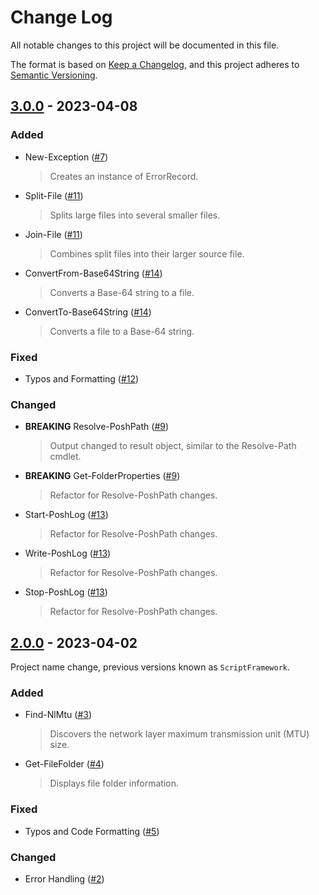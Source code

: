 # Change Log

All notable changes to this project will be documented in this file.

The format is based on [Keep a Changelog](https://keepachangelog.com/), and this project adheres to [Semantic Versioning](https://semver.org/).

## [3.0.0](https://www.powershellgallery.com/packages/PoshToolbox/3.0.0) - 2023-04-08

### Added
+ New-Exception ([#7](https://github.com/PoshAJ/PoshToolbox/pull/7))
    > Creates an instance of ErrorRecord.
+ Split-File ([#11](https://github.com/PoshAJ/PoshToolbox/pull/11))
    > Splits large files into several smaller files.
+ Join-File ([#11](https://github.com/PoshAJ/PoshToolbox/pull/11))
    > Combines split files into their larger source file.
+ ConvertFrom-Base64String ([#14](https://github.com/PoshAJ/PoshToolbox/pull/14))
    > Converts a Base-64 string to a file.
+ ConvertTo-Base64String ([#14](https://github.com/PoshAJ/PoshToolbox/pull/14))
    > Converts a file to a Base-64 string.

### Fixed
+ Typos and Formatting ([#12](https://github.com/PoshAJ/PoshToolbox/pull/12))

### Changed
+ **BREAKING** Resolve-PoshPath ([#9](https://github.com/PoshAJ/PoshToolbox/pull/9))
    > Output changed to result object, similar to the Resolve-Path cmdlet.
+ **BREAKING** Get-FolderProperties ([#9](https://github.com/PoshAJ/PoshToolbox/pull/9))
    > Refactor for Resolve-PoshPath changes.
+ Start-PoshLog ([#13](https://github.com/PoshAJ/PoshToolbox/pull/13))
    > Refactor for Resolve-PoshPath changes.
+ Write-PoshLog ([#13](https://github.com/PoshAJ/PoshToolbox/pull/13))
    > Refactor for Resolve-PoshPath changes.
+ Stop-PoshLog ([#13](https://github.com/PoshAJ/PoshToolbox/pull/13))
    > Refactor for Resolve-PoshPath changes.

## [2.0.0](https://www.powershellgallery.com/packages/PoshToolbox/2.0.0) - 2023-04-02
Project name change, previous versions known as `ScriptFramework`.

### Added
+ Find-NlMtu ([#3](https://github.com/PoshAJ/PoshToolbox/pull/3))
    > Discovers the network layer maximum transmission unit (MTU) size.
+ Get-FileFolder ([#4](https://github.com/PoshAJ/PoshToolbox/pull/4))
    > Displays file folder information.

### Fixed
+ Typos and Code Formatting ([#5](https://github.com/PoshAJ/PoshToolbox/pull/5))

### Changed
+ Error Handling ([#2](https://github.com/PoshAJ/PoshToolbox/pull/2))
